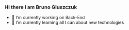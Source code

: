 ### Hi there I am Bruno Gluszczuk


- 🔭 I’m currently working on Back-End
- 🌱 I’m currently learning all I can about new technologies
